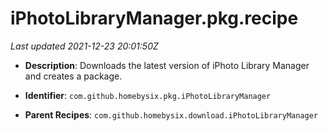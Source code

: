 # iPhotoLibraryManager.pkg.recipe

_Last updated 2021-12-23 20:01:50Z_

- **Description**: Downloads the latest version of iPhoto Library Manager and creates a package.

- **Identifier**: `com.github.homebysix.pkg.iPhotoLibraryManager`

- **Parent Recipes**: `com.github.homebysix.download.iPhotoLibraryManager`
